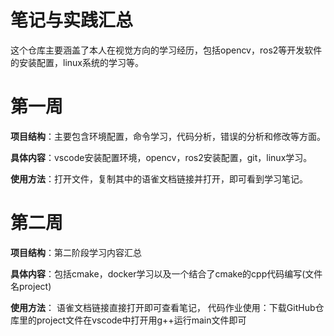 # 笔记与实践汇总
这个仓库主要涵盖了本人在视觉方向的学习经历，包括opencv，ros2等开发软件的安装配置，linux系统的学习等。
# 第一周
**项目结构**：主要包含环境配置，命令学习，代码分析，错误的分析和修改等方面。

**具体内容**：vscode安装配置环境，opencv，ros2安装配置，git，linux学习。

**使用方法**：打开文件，复制其中的语雀文档链接并打开，即可看到学习笔记。

# 第二周
**项目结构**：第二阶段学习内容汇总

**具体内容**：包括cmake，docker学习以及一个结合了cmake的cpp代码编写(文件名project)

**使用方法**：
语雀文档链接直接打开即可查看笔记，
代码作业使用：下载GitHub仓库里的project文件在vscode中打开用g++运行main文件即可
